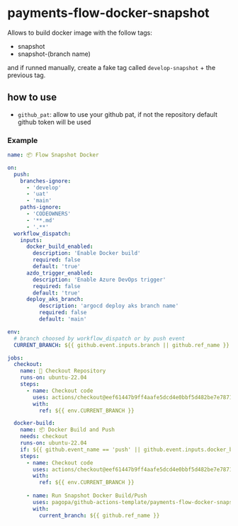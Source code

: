 # payments-flow-docker-snapshot

Allows to build docker image with the follow tags:

- snapshot
- snapshot-(branch name)

and if runned manually, create a fake tag called `develop-snapshot` + the previous tag.

## how to use

- `github_pat`: allow to use your github pat, if not the repository default github token will be used

### Example

```yaml
name: 📦 Flow Snapshot Docker

on:
  push:
    branches-ignore:
      - 'develop'
      - 'uat'
      - 'main'
    paths-ignore:
      - 'CODEOWNERS'
      - '**.md'
      - '.**'
  workflow_dispatch:
    inputs:
      docker_build_enabled:
        description: 'Enable Docker build'
        required: false
        default: 'true'
      azdo_trigger_enabled:
        description: 'Enable Azure DevOps trigger'
        required: false
        default: 'true'
      deploy_aks_branch:
          description: 'argocd deploy aks branch name'
          required: false
          default: 'main'

env:
  # branch choosed by workflow_dispatch or by push event
  CURRENT_BRANCH: ${{ github.event.inputs.branch || github.ref_name }}

jobs:
  checkout:
    name: 🔖 Checkout Repository
    runs-on: ubuntu-22.04
    steps:
      - name: Checkout code
        uses: actions/checkout@eef61447b9ff4aafe5dcd4e0bbf5d482be7e7871
        with:
          ref: ${{ env.CURRENT_BRANCH }}

  docker-build:
    name: 📦 Docker Build and Push
    needs: checkout
    runs-on: ubuntu-22.04
    if: ${{ github.event_name == 'push' || github.event.inputs.docker_build_enabled == 'true' }}
    steps:
      - name: Checkout code
        uses: actions/checkout@eef61447b9ff4aafe5dcd4e0bbf5d482be7e7871
        with:
          ref: ${{ env.CURRENT_BRANCH }}
          
      - name: Run Snapshot Docker Build/Push
        uses: pagopa/github-actions-template/payments-flow-docker-snapshot@new-azdo-trigger-pipeline
        with:
          current_branch: ${{ github.ref_name }}
```
